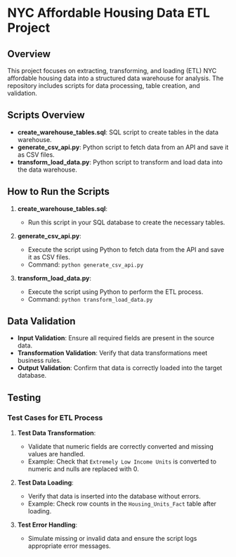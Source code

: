# NYC Affordable Housing Data ETL Project

## Overview
This project focuses on extracting, transforming, and loading (ETL) NYC affordable housing data into a structured data warehouse for analysis. The repository includes scripts for data processing, table creation, and validation.

## Scripts Overview
- **create_warehouse_tables.sql**: SQL script to create tables in the data warehouse.
- **generate_csv_api.py**: Python script to fetch data from an API and save it as CSV files.
- **transform_load_data.py**: Python script to transform and load data into the data warehouse.

## How to Run the Scripts
1. **create_warehouse_tables.sql**:
   - Run this script in your SQL database to create the necessary tables.

2. **generate_csv_api.py**:
   - Execute the script using Python to fetch data from the API and save it as CSV files.
   - Command: `python generate_csv_api.py`

3. **transform_load_data.py**:
   - Execute the script using Python to perform the ETL process.
   - Command: `python transform_load_data.py`

## Data Validation
- **Input Validation**: Ensure all required fields are present in the source data.
- **Transformation Validation**: Verify that data transformations meet business rules.
- **Output Validation**: Confirm that data is correctly loaded into the target database.

## Testing
### Test Cases for ETL Process
1. **Test Data Transformation**:
   - Validate that numeric fields are correctly converted and missing values are handled.
   - Example: Check that `Extremely Low Income Units` is converted to numeric and nulls are replaced with 0.

2. **Test Data Loading**:
   - Verify that data is inserted into the database without errors.
   - Example: Check row counts in the `Housing_Units_Fact` table after loading.

3. **Test Error Handling**:
   - Simulate missing or invalid data and ensure the script logs appropriate error messages.
